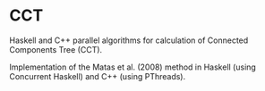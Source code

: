 CCT
===

Haskell and C++ parallel algorithms for calculation of Connected Components Tree (CCT).

Implementation of the Matas et al. (2008) method in Haskell (using Concurrent Haskell) and C++ (using PThreads).
